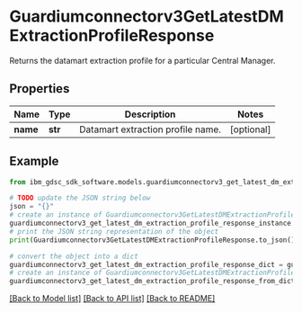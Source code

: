# Guardiumconnectorv3GetLatestDMExtractionProfileResponse

Returns the datamart extraction profile for a particular Central Manager.

## Properties

Name | Type | Description | Notes
------------ | ------------- | ------------- | -------------
**name** | **str** | Datamart extraction profile name. | [optional] 

## Example

```python
from ibm_gdsc_sdk_software.models.guardiumconnectorv3_get_latest_dm_extraction_profile_response import Guardiumconnectorv3GetLatestDMExtractionProfileResponse

# TODO update the JSON string below
json = "{}"
# create an instance of Guardiumconnectorv3GetLatestDMExtractionProfileResponse from a JSON string
guardiumconnectorv3_get_latest_dm_extraction_profile_response_instance = Guardiumconnectorv3GetLatestDMExtractionProfileResponse.from_json(json)
# print the JSON string representation of the object
print(Guardiumconnectorv3GetLatestDMExtractionProfileResponse.to_json())

# convert the object into a dict
guardiumconnectorv3_get_latest_dm_extraction_profile_response_dict = guardiumconnectorv3_get_latest_dm_extraction_profile_response_instance.to_dict()
# create an instance of Guardiumconnectorv3GetLatestDMExtractionProfileResponse from a dict
guardiumconnectorv3_get_latest_dm_extraction_profile_response_from_dict = Guardiumconnectorv3GetLatestDMExtractionProfileResponse.from_dict(guardiumconnectorv3_get_latest_dm_extraction_profile_response_dict)
```
[[Back to Model list]](../README.md#documentation-for-models) [[Back to API list]](../README.md#documentation-for-api-endpoints) [[Back to README]](../README.md)


